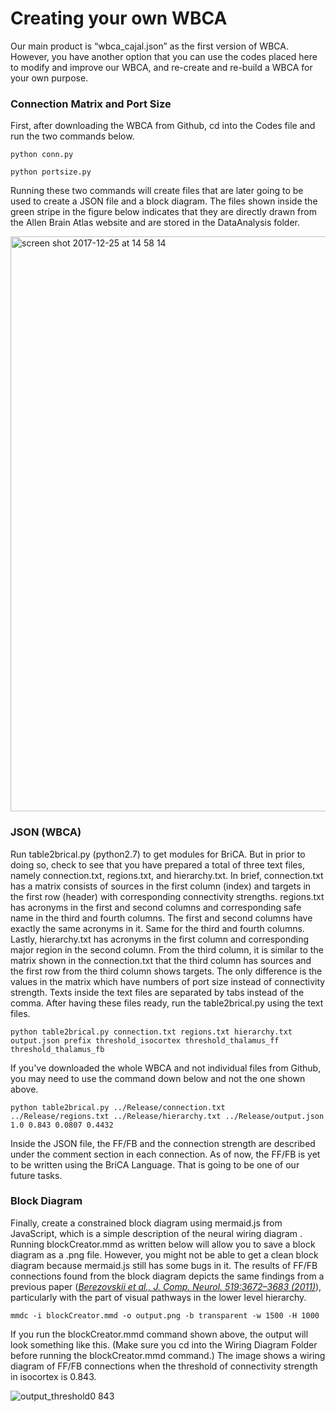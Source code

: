 # Creating your own WBCA

Our main product is “wbca_cajal.json” as the first version of WBCA. However, you have another option that you can use the codes placed here to modify and improve our WBCA, and re-create and re-build a WBCA for your own purpose.

### Connection Matrix and Port Size
First, after downloading the WBCA from Github, cd into the Codes file and run the two commands below.

```text
python conn.py
```
```text
python portsize.py
```

Running these two commands will create files that are later going to be used to create a JSON file and a block diagram.
The files shown inside the  green stripe in the figure below indicates that they are directly drawn from the Allen Brain Atlas website and are stored in the DataAnalysis folder.

<img width="920" alt="screen shot 2017-12-25 at 14 58 14" src="https://user-images.githubusercontent.com/32238693/34351493-5462fb82-ea60-11e7-8c16-f896df319048.png">

### JSON (WBCA)
Run table2brical.py (python2.7) to get modules for BriCA. But in prior to doing so, check to see that you have prepared a total of three text files, namely connection.txt, regions.txt, and hierarchy.txt. In brief, connection.txt has a matrix consists of sources in the first column (index) and targets in the first row (header) with corresponding connectivity strengths. regions.txt has acronyms in the first and second columns and corresponding safe name in the third and fourth columns. The first and second columns have exactly the same acronyms in it. Same for the third and fourth columns. Lastly, hierarchy.txt has acronyms in the first column and corresponding major region in the second column. From the third column, it is similar to the matrix shown in the connection.txt that the third column has sources and the first row from the third column shows targets. The only difference is the values in the matrix which have numbers of port size instead of connectivity strength. Texts inside the text files are separated by tabs instead of the comma. After having these files ready, run the table2brical.py using the text files.

```text
python table2brical.py connection.txt regions.txt hierarchy.txt output.json prefix threshold_isocortex threshold_thalamus_ff threshold_thalamus_fb
```

If you've downloaded the whole WBCA and not individual files from Github, you may need to use the command down below and not the one shown above.

```text
python table2brical.py ../Release/connection.txt ../Release/regions.txt ../Release/hierarchy.txt ../Release/output.json 1.0 0.843 0.0807 0.4432
```

Inside the JSON file, the FF/FB and the connection strength are described under the comment section in each connection. As of now, the FF/FB is yet to be written using the BriCA Language. That is going to be one of our future tasks.


### Block Diagram

Finally, create a constrained block diagram using mermaid.js from JavaScript, which is a simple description of the neural wiring diagram . Running blockCreator.mmd as written below will allow you to save a block diagram as a .png file. However, you might not be able to get a clean block diagram because mermaid.js still has some bugs in it. The results of FF/FB connections found from the block diagram depicts the same findings from a previous paper ([*Berezovskii et al., J. Comp. Neurol. 519:3672–3683 (2011)*](http://onlinelibrary.wiley.com/doi/10.1002/cne.22675/abstract)), particularly with the part of visual pathways in the lower level hierarchy.


```text
mmdc -i blockCreator.mmd -o output.png -b transparent -w 1500 -H 1000
```

If you run the blockCreator.mmd command shown above, the output will look something like this. (Make sure you cd into the Wiring Diagram Folder before running the blockCreator.mmd command.) The image shows a wiring diagram of FF/FB connections when the threshold of connectivity strength in isocortex is 0.843.

![output_threshold0 843](https://user-images.githubusercontent.com/32238693/34351545-ab5f80fe-ea60-11e7-864f-0294305ba15f.png)
